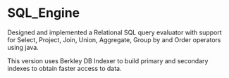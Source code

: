 # SQL_Engine
Designed and implemented a Relational SQL query evaluator with support for Select, Project, Join, Union, Aggregate, Group by and Order operators using java.

This version uses Berkley DB Indexer to build primary and secondary indexes to obtain faster access to data.
